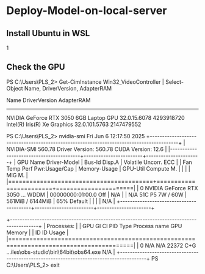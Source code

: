 # Deploy-Model-on-local-server
## Install Ubuntu in WSL
1 
## Check the GPU

PS C:\Users\PLS_2> Get-CimInstance Win32_VideoController | Select-Object Name, DriverVersion, AdapterRAM

Name                                   DriverVersion AdapterRAM
----                                   ------------- ----------
NVIDIA GeForce RTX 3050 6GB Laptop GPU 32.0.15.6078  4293918720
Intel(R) Iris(R) Xe Graphics           32.0.101.5763 2147479552


PS C:\Users\PLS_2> nvidia-smi
Fri Jun  6 12:17:50 2025
+-----------------------------------------------------------------------------------------+
| NVIDIA-SMI 560.78                 Driver Version: 560.78         CUDA Version: 12.6     |
|-----------------------------------------+------------------------+----------------------+
| GPU  Name                  Driver-Model | Bus-Id          Disp.A | Volatile Uncorr. ECC |
| Fan  Temp   Perf          Pwr:Usage/Cap |           Memory-Usage | GPU-Util  Compute M. |
|                                         |                        |               MIG M. |
|=========================================+========================+======================|
|   0  NVIDIA GeForce RTX 3050 ...  WDDM  |   00000000:01:00.0 Off |                  N/A |
| N/A   51C    P5              7W /   60W |     561MiB /   6144MiB |     65%      Default |
|                                         |                        |                  N/A |
+-----------------------------------------+------------------------+----------------------+

+-----------------------------------------------------------------------------------------+
| Processes:                                                                              |
|  GPU   GI   CI        PID   Type   Process name                              GPU Memory |
|        ID   ID                                                               Usage      |
|=========================================================================================|
|    0   N/A  N/A     22372    C+G   ...iles\obs-studio\bin\64bit\obs64.exe      N/A      |
+-----------------------------------------------------------------------------------------+
PS C:\Users\PLS_2> exit



